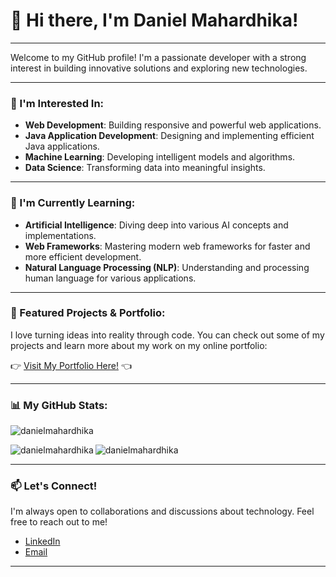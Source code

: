 # 👋 Hi there, I'm Daniel Mahardhika!

---

Welcome to my GitHub profile! I'm a passionate developer with a strong interest in building innovative solutions and exploring new technologies.

---

### 👀 I'm Interested In:
* **Web Development**: Building responsive and powerful web applications.
* **Java Application Development**: Designing and implementing efficient Java applications.
* **Machine Learning**: Developing intelligent models and algorithms.
* **Data Science**: Transforming data into meaningful insights.

---

### 🌱 I'm Currently Learning:
* **Artificial Intelligence**: Diving deep into various AI concepts and implementations.
* **Web Frameworks**: Mastering modern web frameworks for faster and more efficient development.
* **Natural Language Processing (NLP)**: Understanding and processing human language for various applications.

---

### 🚀 Featured Projects & Portfolio:

I love turning ideas into reality through code. You can check out some of my projects and learn more about my work on my online portfolio:

👉 [Visit My Portfolio Here!](https://bit.ly/danielmahardhikaportfolio) 👈

---

### 📊 My GitHub Stats:

<p align="left"> <img src="https://komarev.com/ghpvc/?username=danielmahardhika&label=Profile%20views&color=0e75b6&style=flat" alt="danielmahardhika" /> </p>

<p><img align="left" src="https://github-readme-stats.vercel.app/api/top-langs?username=danielmahardhika&show_icons=true&locale=en&layout=compact" alt="danielmahardhika" /></p>
<p><img align="center" src="https://github-readme-streak-stats.herokuapp.com/?user=danielmahardhika&" alt="danielmahardhika" /></p>

---

### 📫 Let's Connect!

I'm always open to collaborations and discussions about technology. Feel free to reach out to me!

* [LinkedIn](https://www.linkedin.com/in/danielsmahardhika)
* [Email](danielsatriamahardhika@gmail.com)

---

